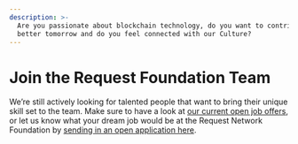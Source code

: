 ```yaml
---
description: >-
  Are you passionate about blockchain technology, do you want to contribute to a
  better tomorrow and do you feel connected with our Culture?
---
```


# Join the Request Foundation Team

We’re still actively looking for talented people that want to bring their unique skill set to the team. Make sure to have a look at [our current open job offers](https://docs.request.network/join-request/job-offers), or let us know what your dream job would be at the Request Network Foundation by [sending in an open application here](https://docs.request.network/join-request/open-application). 

